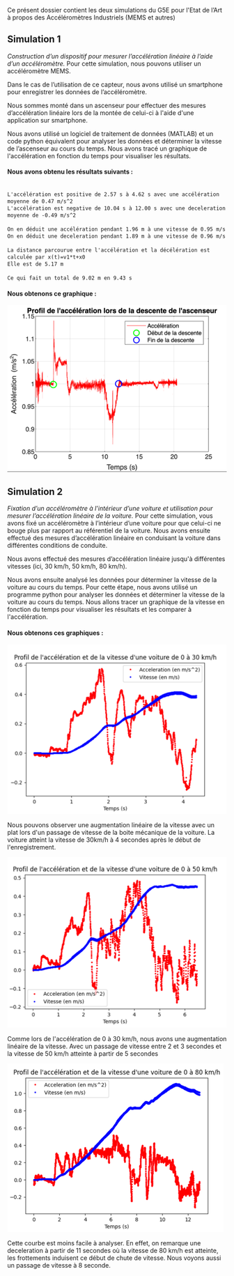 Ce présent dossier contient les deux simulations du G5E pour l'Etat de l’Art à propos des Accéléromètres Industriels (MEMS et autres)

## Simulation 1

_Construction d’un dispositif pour mesurer l’accélération linéaire à l’aide d’un
accéléromètre._ Pour cette simulation, nous pouvons utiliser un accéléromètre
MEMS. 

Dans le cas de l’utilisation de ce capteur, nous avons utilisé un smartphone pour enregistrer les données de l’accéléromètre.

Nous sommes monté dans un ascenseur pour effectuer des mesures d’accélération linéaire lors de la montée de celui-ci à l'aide d'une application sur smartphone.

Nous avons utilisé un logiciel de traitement de données (MATLAB) et un code python équivalent pour analyser les données et déterminer la vitesse de l’ascenseur au cours
du temps. Nous avons tracé un graphique de l'accélération en fonction du temps pour visualiser les résultats.

#### Nous avons obtenu les résultats suivants :

```

L'accélération est positive de 2.57 s à 4.62 s avec une accélération moyenne de 0.47 m/s^2
L'accélération est negative de 10.04 s à 12.00 s avec une deceleration moyenne de -0.49 m/s^2

On en déduit une accélération pendant 1.96 m à une vitesse de 0.95 m/s
On en déduit une deceleration pendant 1.89 m à une vitesse de 0.96 m/s

La distance parcourue entre l'accélération et la décélération est calculée par x(t)=v1*t+x0
Elle est de 5.17 m

Ce qui fait un total de 9.02 m en 9.43 s

```
#### Nous obtenons ce graphique :

![img.png](img/ascenseur.png)

## Simulation 2

_Fixation d’un accéléromètre à l’intérieur d’une voiture et utilisation pour mesurer
l’accélération linéaire de la voiture._ Pour cette simulation, vous avons fixé un
accéléromètre à l’intérieur d’une voiture pour que celui-ci ne bouge plus par
rapport au référentiel de la voiture. Nous avons ensuite effectué des mesures
d’accélération linéaire en conduisant la voiture dans différentes conditions de
conduite.

Nous avons effectué des mesures d’accélération linéaire jusqu'à différentes vitesses (ici, 30 km/h, 50 km/h, 80 km/h).

Nous avons ensuite analysé les données pour déterminer la vitesse de la voiture au cours du temps.
Pour cette étape, nous avons utilisé un programme python pour analyser les données et déterminer la vitesse de la voiture au cours
du temps. Nous allons tracer un graphique de la vitesse en fonction du temps
pour visualiser les résultats et les comparer à l'accélération.

#### Nous obtenons ces graphiques :

![img.png](img/30.png)

Nous pouvons observer une augmentation linéaire de la vitesse avec un plat lors d'un passage de vitesse de la boite mécanique de la voiture.
La voiture atteint la vitesse de 30km/h à 4 secondes après le début de l'enregistrement.

![img_1.png](img/50.png)

Comme lors de l'accélération de 0 à 30 km/h, nous avons une augmentation linéaire de la vitesse.
Avec un passage de vitesse entre 2 et 3 secondes et la vitesse de 50 km/h atteinte à partir de 5 secondes


![img_2.png](img/80.png)

Cette courbe est moins facile à analyser. En effet, on remarque une deceleration à partir de 11 secondes où la vitesse de 80 km/h est atteinte, les frottements induisent ce début de chute de vitesse.
Nous voyons aussi un passage de vitesse à 8 seconde.




